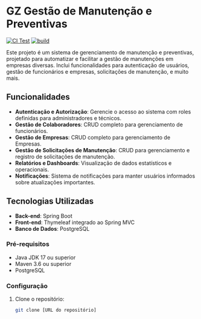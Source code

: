 # GZ Gestão de Manutenção e Preventivas

[![CI Test](https://github.com/gabrizord/GZGestao/actions/workflows/test-maven.yml/badge.svg)](https://github.com/gabrizord/GZGestao/actions/workflows/test-maven.yml)
[![build](https://github.com/gabrizord/GZGestao/actions/workflows/maven.yml/badge.svg)](https://github.com/gabrizord/GZGestao/actions/workflows/maven.yml)

Este projeto é um sistema de gerenciamento de manutenção e preventivas, projetado para automatizar e facilitar a gestão de manutenções em empresas diversas. Inclui funcionalidades para autenticação de usuários, gestão de funcionários e empresas, solicitações de manutenção, e muito mais.

## Funcionalidades

- **Autenticação e Autorização**: Gerencie o acesso ao sistema com roles definidas para administradores e técnicos.
- **Gestão de Colaboradores**: CRUD completo para gerenciamento de funcionários.
- **Gestão de Empresas**: CRUD completo para gerenciamento de Empresas.
- **Gestão de Solicitações de Manutenção**: CRUD para gerenciamento e registro de solicitações de manutenção.
- **Relatórios e Dashboards**: Visualização de dados estatísticos e operacionais.
- **Notificações**: Sistema de notificações para manter usuários informados sobre atualizações importantes.

## Tecnologias Utilizadas

- **Back-end**: Spring Boot
- **Front-end**: Thymeleaf integrado ao Spring MVC
- **Banco de Dados**: PostgreSQL

### Pré-requisitos

- Java JDK 17 ou superior
- Maven 3.6 ou superior
- PostgreSQL

### Configuração

1. Clone o repositório:
   ```bash
   git clone [URL do repositório]
